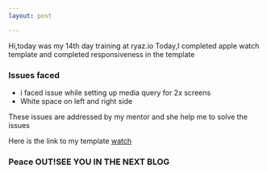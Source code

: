 ```yaml
---
layout: post

---
```

Hi,today was my 14th day training at ryaz.io 
Today,I completed apple watch template and completed responsiveness in the template

### Issues faced
* i faced issue while setting up media query for 2x screens
* White space on left and right side

These issues are addressed by my mentor and she help me to solve the issues

Here is the link to my template [watch](https://applewatch-two.vercel.app/)

### Peace OUT!SEE YOU IN THE NEXT BLOG